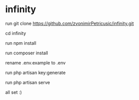 # infinity

run git clone https://github.com/zvonimirPetricusic/infinity.git

cd infinity

run npm install

run composer install 

rename .env.example to .env

run php artisan key:generate

run php artisan serve

all set :)